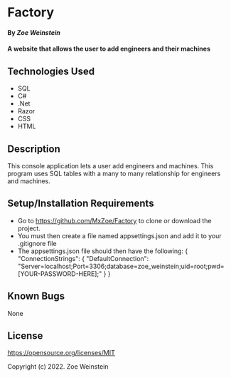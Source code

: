 # Factory

#### By _**Zoe Weinstein**_

#### A website that allows the user to add engineers and their machines

## Technologies Used

* SQL
* C#
* .Net
* Razor
* CSS
* HTML

## Description

This console application lets a user add engineers and machines. This program uses SQL tables with a many to many relationship for engineers and machines.
## Setup/Installation Requirements

* Go to https://github.com/MxZoe/Factory to clone or download the project. 
* You must then create a file named appsettings.json and add it to your .gitignore file
* The appsettings.json file should then have the following:
{
    "ConnectionStrings": {
        "DefaultConnection": "Server=localhost;Port=3306;database=zoe_weinstein;uid=root;pwd=[YOUR-PASSWORD-HERE];"
    }
}
## Known Bugs
  None

## License

https://opensource.org/licenses/MIT

Copyright (c) 2022. Zoe Weinstein